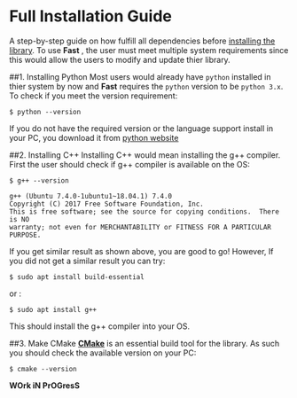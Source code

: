 # Full Installation Guide 
A step-by-step guide on how fulfill all dependencies before [installing the library](https://github.com/Anand270294/Fast/tree/v1.1_Ex#quick-installation). To use **__Fast__** , the user must meet multiple system requirements since this would allow the users to modify and update thier library.

##1. Installing Python
Most users would already have `python` installed in thier system by now and **__Fast__** requires the `python` version to be `python 3.x`. To check if you meet the version requirement:

```
$ python --version
```

If you do not have the required version or the language support install in your PC, you download it from [python website](https://www.python.org/downloads/)


##2. Installing C++ 
Installing C++ would mean installing the g++ compiler. First the user should check if g++ compiler is available on the OS:
```
$ g++ --version

g++ (Ubuntu 7.4.0-1ubuntu1~18.04.1) 7.4.0
Copyright (C) 2017 Free Software Foundation, Inc.
This is free software; see the source for copying conditions.  There is NO
warranty; not even for MERCHANTABILITY or FITNESS FOR A PARTICULAR PURPOSE.

```

If you get similar result as shown above, you are good to go! However, If you did not get a similar result you can try:
```
$ sudo apt install build-essential
```
or :
```
$ sudo apt install g++
```
This should install the g++ compiler into your OS.

##3. Make CMake
[**CMake**](https://cmake.org/) is an essential build tool for the library. As such you should check the available version on your PC:
```
$ cmake --version
```






**WOrk iN PrOGresS**